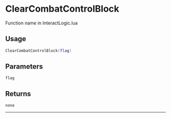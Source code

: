 # ClearCombatControlBlock
Function name in InteractLogic.lua
## Usage
```lua
ClearCombatControlBlock(flag)
```
## Parameters
`flag`
## Returns
`none`

---